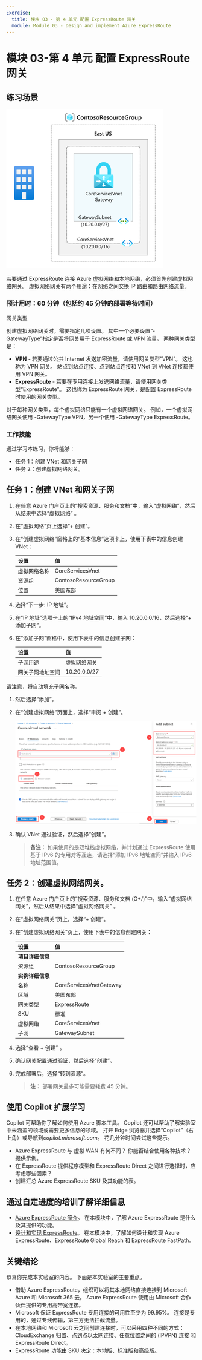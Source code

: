 ```yaml
---
Exercise:
  title: 模块 03 - 第 4 单元 配置 ExpressRoute 网关
  module: Module 03 - Design and implement Azure ExpressRoute
---
```

# 模块 03-第 4 单元 配置 ExpressRoute 网关

## 练习场景

![虚拟网络网关图示。](../media/4-exercise-configure-expressroute-gateway.png)

若要通过 ExpressRoute 连接 Azure 虚拟网络和本地网络，必须首先创建虚拟网络网关。 虚拟网络网关有两个用途：在网络之间交换 IP 路由和路由网络流量。

### 预计用时：60 分钟（包括约 45 分钟的部署等待时间）

网关类型

创建虚拟网络网关时，需要指定几项设置。 其中一个必要设置“-GatewayType”指定是否将网关用于 ExpressRoute 或 VPN 流量。 两种网关类型是：

- **VPN** - 若要通过公共 Internet 发送加密流量，请使用网关类型“VPN”。 这也称为 VPN 网关。 站点到站点连接、点到站点连接和 VNet 到 VNet 连接都使用 VPN 网关。
- **ExpressRoute** - 若要在专用连接上发送网络流量，请使用网关类型“ExpressRoute”。 这也称为 ExpressRoute 网关，是配置 ExpressRoute 时使用的网关类型。

对于每种网关类型，每个虚拟网络只能有一个虚拟网络网关。 例如，一个虚拟网络网关使用 -GatewayType VPN，另一个使用 -GatewayType ExpressRoute。

### 工作技能

通过学习本练习，你将能够：

- 任务 1：创建 VNet 和网关子网
- 任务 2：创建虚拟网络网关。

## 任务 1：创建 VNet 和网关子网

1. 在任意 Azure 门户页上的“搜索资源、服务和文档”中，输入“虚拟网络”，然后从结果中选择“虚拟网络” 。

1. 在“虚拟网络”页上选择“+ 创建”。

1. 在“创建虚拟网络”窗格上的“基本信息”选项卡上，使用下表中的信息创建 VNet：

   | 设置          | 值                        |
   | -------------------- | -------------------------------- |
   | 虚拟网络名称 | CoreServicesVnet                 |
   | 资源组       | ContosoResourceGroup             |
   | 位置             | 美国东部                          |

1. 选择“下一步: IP 地址”。

1. 在“IP 地址”选项卡上的“IPv4 地址空间”中，输入 10.20.0.0/16，然后选择“+ 添加子网”。

1. 在“添加子网”窗格中，使用下表中的信息创建子网：

   | 设置                  | **值**               |
   | ---------------------------- | ----------------------- |
   | 子网用途               | 虚拟网络网关 |
   | 网关子网地址空间 | 10.20.0.0/27            |

请注意，将自动填充子网名称。

1. 然后选择“添加”。

1. 在“创建虚拟网络”页面上，选择“审阅 + 创建”。

   ![Azure 门户 - 添加网关子网](../media/add-gateway-subnet.png)

1. 确认 VNet 通过验证，然后选择“创建”。

   >**备注：** 如果使用的是双堆栈虚拟网络，并计划通过 ExpressRoute 使用基于 IPv6 的专用对等互连，请选择“添加 IPv6 地址空间”并输入 IPv6 地址范围值。

## 任务 2：创建虚拟网络网关。

1. 在任意 Azure 门户页上的“搜索资源、服务和文档 (G+/)”中，输入“虚拟网络网关”，然后从结果中选择“虚拟网络网关” 。

1. 在“虚拟网络网关”页上，选择“+ 创建”。

1. 在“创建虚拟网络网关”页上，使用下表中的信息创建网关：

   | 设置               | **值**                  |
   | ------------------------- | -------------------------- |
   | **项目详细信息**       |                            |
   | 资源组            | ContosoResourceGroup       |
   | **实例详细信息**      |                            |
   | 名称                      | CoreServicesVnetGateway    |
   | 区域                    | 美国东部                    |
   | 网关类型              | ExpressRoute               |
   | SKU                       | 标准                   |
   | 虚拟网络           | CoreServicesVnet           |
   | 子网                    | GatewaySubnet              |
   
1. 选择“查看 + 创建”  。

1. 确认网关配置通过验证，然后选择“创建”。

1. 完成部署后，选择“转到资源”。

   >**注：** 部署网关最多可能需要耗费 45 分钟。


## 使用 Copilot 扩展学习

Copilot 可帮助你了解如何使用 Azure 脚本工具。 Copilot 还可以帮助了解实验室中未涵盖的领域或需要更多信息的领域。 打开 Edge 浏览器并选择“Copilot”（右上角）或导航到*copilot.microsoft.com*。 花几分钟时间尝试这些提示。
+ Azure ExpressRoute 与 虚拟 WAN 有何不同？ 你能否结合使用各种技术？ 提供示例。
+ 在 ExpressRoute 提供程序模型和 ExpressRoute Direct 之间进行选择时，应考虑哪些因素？
+ 创建汇总 Azure ExpressRoute SKU 及其功能的表。

## 通过自定进度的培训了解详细信息

+ [Azure ExpressRoute 简介](https://learn.microsoft.com/training/modules/intro-to-azure-expressroute/)。 在本模块中，了解 Azure ExpressRoute 是什么及其提供的功能。
+ [设计和实现 ExpressRoute](https://learn.microsoft.com/training/modules/design-implement-azure-expressroute/)。 在本模块中，了解如何设计和实现 Azure ExpressRoute、ExpressRoute Global Reach 和 ExpressRoute FastPath。

## 关键结论

恭喜你完成本实验室的内容。 下面是本实验室的主要重点。 
+ 借助 Azure ExpressRoute，组织可以将其本地网络直接连接到 Microsoft Azure 和 Microsoft 365 云。 Azure ExpressRoute 使用由 Microsoft 合作伙伴提供的专用高带宽连接。
+ Microsoft 保证 ExpressRoute 专用连接的可用性至少为 99.95%。 连接是专用的，通过专线传输，第三方无法拦截流量。
+ 在本地网络和 Microsoft 云之间创建连接时，可以采用四种不同的方式：CloudExchange 归置、点到点以太网连接、任意位置之间的 (IPVPN) 连接 和 ExpressRoute Direct。
+ ExpressRoute 功能由 SKU 决定：本地版、标准版和高级版。 


